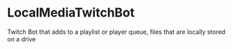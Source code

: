# LocalMediaTwitchBot
Twitch Bot that adds to a playlist or player queue, files that are locally stored on a drive
